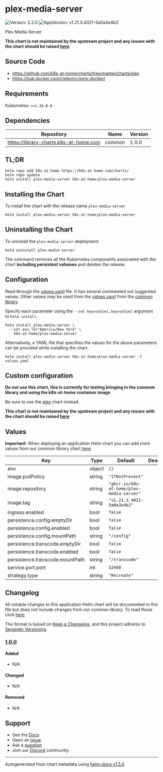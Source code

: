 # plex-media-server

![Version: 2.2.0](https://img.shields.io/badge/Version-2.2.0-informational?style=flat-square) ![AppVersion: v1.21.3.4021-5a0a3e4b2](https://img.shields.io/badge/AppVersion-v1.21.3.4021--5a0a3e4b2-informational?style=flat-square)

Plex Media Server

**This chart is not maintained by the upstream project and any issues with the chart should be raised [here](https://github.com/k8s-at-home/charts/issues/new/choose)**

## Source Code

* <https://github.com/k8s-at-home/charts/tree/master/charts/plex>
* <https://hub.docker.com/r/plexinc/pms-docker/>

## Requirements

Kubernetes: `>=1.16.0-0`

## Dependencies

| Repository | Name | Version |
|------------|------|---------|
| https://library-charts.k8s-at-home.com | common | 1.0.0 |

## TL;DR

```console
helm repo add k8s-at-home https://k8s-at-home.com/charts/
helm repo update
helm install plex-media-server k8s-at-home/plex-media-server
```

## Installing the Chart

To install the chart with the release name `plex-media-server`

```console
helm install plex-media-server k8s-at-home/plex-media-server
```

## Uninstalling the Chart

To uninstall the `plex-media-server` deployment

```console
helm uninstall plex-media-server
```

The command removes all the Kubernetes components associated with the chart **including persistent volumes** and deletes the release.

## Configuration

Read through the [values.yaml](./values.yaml) file. It has several commented out suggested values.
Other values may be used from the [values.yaml](../common/values.yaml) from the [common library](../common).

Specify each parameter using the `--set key=value[,key=value]` argument to `helm install`.

```console
helm install plex-media-server \
  --set env.TZ="America/New York" \
    k8s-at-home/plex-media-server
```

Alternatively, a YAML file that specifies the values for the above parameters can be provided while installing the chart.

```console
helm install plex-media-server k8s-at-home/plex-media-server -f values.yaml
```

## Custom configuration

**Do not use this chart, this is currently for testing bringing in the common library and using the k8s-at-home container image**

Be sure to use the [plex](https://github.com/k8s-at-home/charts/tree/master/charts/plex) chart instead.

**This chart is not maintained by the upstream project and any issues with the chart should be raised [here](https://github.com/k8s-at-home/charts/issues/new/choose)**

## Values

**Important**: When deploying an application Helm chart you can add more values from our common library chart [here](https://github.com/k8s-at-home/charts/tree/master/charts/common/)

| Key | Type | Default | Description |
|-----|------|---------|-------------|
| env | object | `{}` |  |
| image.pullPolicy | string | `"IfNotPresent"` |  |
| image.repository | string | `"ghcr.io/k8s-at-home/plex-media-server"` |  |
| image.tag | string | `"v1.21.3.4021-5a0a3e4b2"` |  |
| ingress.enabled | bool | `false` |  |
| persistence.config.emptyDir | bool | `false` |  |
| persistence.config.enabled | bool | `false` |  |
| persistence.config.mountPath | string | `"/config"` |  |
| persistence.transcode.emptyDir | bool | `false` |  |
| persistence.transcode.enabled | bool | `false` |  |
| persistence.transcode.mountPath | string | `"/transcode"` |  |
| service.port.port | int | `32400` |  |
| strategy.type | string | `"Recreate"` |  |

## Changelog

All notable changes to this application Helm chart will be documented in this file but does not include changes from our common library. To read those click [here](https://github.com/k8s-at-home/charts/tree/master/charts/common/README.md#Changelog).

The format is based on [Keep a Changelog](https://keepachangelog.com/en/1.0.0/), and this project adheres to [Semantic Versioning](https://semver.org/spec/v2.0.0.html).

### [1.0.0]

#### Added

- N/A

#### Changed

- N/A

#### Removed

- N/A

[1.0.0]: #1.0.0

## Support

- See the [Docs](https://docs.k8s-at-home.com/our-helm-charts/getting-started/)
- Open an [issue](https://github.com/k8s-at-home/charts/issues/new/choose)
- Ask a [question](https://github.com/k8s-at-home/organization/discussions)
- Join our [Discord](https://discord.gg/sTMX7Vh) community

----------------------------------------------
Autogenerated from chart metadata using [helm-docs v1.5.0](https://github.com/norwoodj/helm-docs/releases/v1.5.0)